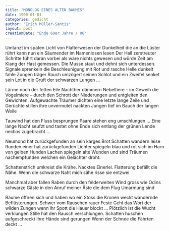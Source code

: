 ```yaml
---
title: "MONOLOG EINES ALTEN BAUMES"
date: 1900-01-01
categories: gedicht
author: "Erich Müller-Santis"
layout: post
creationDate: "Ende 60er Jahre / 06"
---
```

Umtanzt im späten Licht von Flatterwesen
der Dunkelheit die an die Lüster rührt
kann nun ein Säumender im Namenlosen lesen
Der Hall zerstreuter Schritte führt
daran vorbei als wäre nichts gewesen
und würde Zeit am Klang der Hast gemessen.
Die Musse staut und dehnt sich unterdessen.
Signale sprenkeln die Beschleunigung mit Rot
und rasche Helle dunkelt fahle Zungen
träger Rauch umzögert seinen Schlot
und ein Zweifel senket sein Lot
in die Gruft der schwarzen Lungen …

Lärme noch der fetten Eile
Nachther dämmern Nebeltiere
– im Geweih die Vogelmiere –
durch den Schrott der Niederungen
und entgleiten den Gewichten.
Aufgewachte Träumer dichten
eine letzte lange Zeile
und Gerüchte stillen ihre
unvermutet nackten Jungen
tief im Bauch der langen Weile

Tauwind hat den Fluss besprungen
Paare stehen eng umschlungen …
Eine lange Nacht
seufzt und tastet ohne Ende
sich entlang der grünen Lende
neidlos zugebracht …

Neumond hat zurückgefunden
an sein karges Brot
Schatten wandern leise Runden
einer hat zurückgefunden
Lichter spiegeln blau und rot
sich im Harn von gelben Hunden
Lachen spiegeln alte Wunden
und sind Träumen nachempfunden
welchen ein Gelächter droht.

Schattenstrich umkreist die Krähe.
Nacktes Einerlei.
Flatterung befällt die Nähe.
Wenn die schwarze Naht mich sähe
risse sie entzwei.

Manchmal aber fallen Raben
durch den felderweiten Wind
gross wie Odins schwarze Gäste
in den Anruf meiner Äste
die dem Flug Umarmung sind

Bäume öffnen sich und haben
wo ein Stoss die Kronen weckt
wandernde Beflüsterungen.
Schwer vom Rauschen rauer Feste
Geht das Wort der wilden Zungen
wenn ihr Spott die Hauer blockt …
Plötzlich ist die Wucht verklungen
Stille hat den Rausch verschlungen.
Schatten huschen aufgeschreckt
Ihre Hände sind gerungen
Wenn der Schnee die Fährten deckt …
